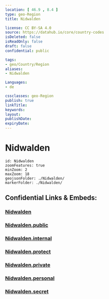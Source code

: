 ```yaml
---
location: [ 46.9 , 8.4 ] 
type: geo-Region
title: Nidwalden

license: CC BY-SA 4.0
source: https://datahub.io/core/country-codes
isDeleted: false
isReadOnly: false
draft: false
confidential: public

tags:
- geo/Country/Region
aliases:
- Nidwalden

Languages:
- de

cssclasses: geo-Region
publish: true
linkTitle: 
keywords: 
layout: 
publishDate: 
expiryDate: 
---
```


# Nidwalden

```leaflet
id: Nidwalden
zoomFeatures: true 
minZoom: 2 
maxZoom: 18
geojsonFolder: ./Nidwalden/
markerFolder: ./Nidwalden/
```


## Confidential Links & Embeds: 

### [Nidwalden](/_Standards/Earth/Continent/Europe/Europe~Central/Switzerland/Switzerland~Cantons/Nidwalden.md) 

### [Nidwalden.public](/_public/Earth/Continent/Europe/Europe~Central/Switzerland/Switzerland~Cantons/Nidwalden.public.md) 

### [Nidwalden.internal](/_internal/Earth/Continent/Europe/Europe~Central/Switzerland/Switzerland~Cantons/Nidwalden.internal.md) 

### [Nidwalden.protect](/_protect/Earth/Continent/Europe/Europe~Central/Switzerland/Switzerland~Cantons/Nidwalden.protect.md) 

### [Nidwalden.private](/_private/Earth/Continent/Europe/Europe~Central/Switzerland/Switzerland~Cantons/Nidwalden.private.md) 

### [Nidwalden.personal](/_personal/Earth/Continent/Europe/Europe~Central/Switzerland/Switzerland~Cantons/Nidwalden.personal.md) 

### [Nidwalden.secret](/_secret/Earth/Continent/Europe/Europe~Central/Switzerland/Switzerland~Cantons/Nidwalden.secret.md)

